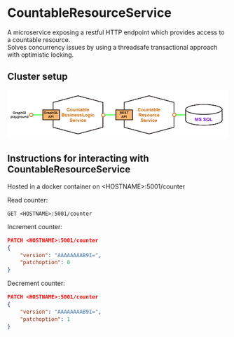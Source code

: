 # CountableResourceService

A microservice exposing a restful HTTP endpoint which provides access to a countable resource.  
Solves concurrency issues by using a threadsafe transactional approach with optimistic locking.

## Cluster setup
![Cluster setup](https://github.com/JesperMoellerJakobsen/CountableSwarm/blob/master/ArchitectureDiagram.png)

## Instructions for interacting with CountableResourceService
Hosted in a docker container on &lt;HOSTNAME&gt;:5001/counter

Read counter:
```
GET <HOSTNAME>:5001/counter
```

Increment counter:
```json
PATCH <HOSTNAME>:5001/counter 
{
    "version": "AAAAAAAAB9I=",
    "patchoption": 0
}
```

Decrement counter:
```json
PATCH <HOSTNAME>:5001/counter
{
    "version": "AAAAAAAAB9I=",
    "patchoption": 1
}
```
